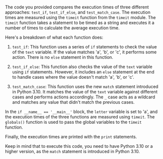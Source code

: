 The code you provided compares the execution times of three different approaches: `test_if`, `test_if_else`, and `test_match_case`. The execution times are measured using the `timeit` function from the `timeit` module. The `timeit` function takes a statement to be timed as a string and executes it a number of times to calculate the average execution time.

Here's a breakdown of what each function does:

1. `test_if`: This function uses a series of `if` statements to check the value of the `text` variable. If the value matches 'a', 'b', or 'c', it performs some action. There is no `else` statement in this function.

2. `test_if_else`: This function also checks the value of the `text` variable using `if` statements. However, it includes an `else` statement at the end to handle cases where the value doesn't match 'a', 'b', or 'c'.

3. `test_match_case`: This function uses the new `match` statement introduced in Python 3.10. It matches the value of the `text` variable against different cases and performs actions accordingly. The `_` case acts as a wildcard and matches any value that didn't match the previous cases.

In the `if __name__ == '__main__'` block, the `letter` variable is set to 'a', and the execution times of the three functions are measured using `timeit`. The `globals()` function is used to pass the global variables to the `timeit` function.

Finally, the execution times are printed with the `print` statements.

Keep in mind that to execute this code, you need to have Python 3.10 or a higher version, as the `match` statement is introduced in Python 3.10.
